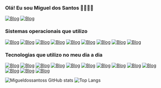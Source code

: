 ### Olá! Eu sou Miguel dos Santos 👋🏻✌🏻

[![Blog](https://img.shields.io/badge/Instagram-E4405F?style=for-the-badge&logo=instagram&logoColor=white)](https://www.instagram.com/miguel_dos_santoss/)
[![Blog](https://img.shields.io/badge/LinkedIn-0077B5?style=for-the-badge&logo=linkedin&logoColor=white)](https://www.linkedin.com/in/miguel-dos-santos-694b32196/)



### Sistemas operacionais que utilizo

[![Blog](https://img.shields.io/badge/Kali_Linux-557C94?style=for-the-badge&logo=kali-linux&logoColor=white)]()
[![Blog](https://img.shields.io/badge/Ubuntu-E95420?style=for-the-badge&logo=ubuntu&logoColor=white)]()
[![Blog](https://img.shields.io/badge/Android-3DDC84?style=for-the-badge&logo=android&logoColor=white)]()
[![Blog](https://img.shields.io/badge/Arch_Linux-1793D1?style=for-the-badge&logo=arch-linux&logoColor=white)]()
[![Blog](https://img.shields.io/badge/Cent%20OS-262577?style=for-the-badge&logo=CentOS&logoColor=white)]()
[![Blog](https://img.shields.io/badge/Debian-A81D33?style=for-the-badge&logo=debian&logoColor=white)]()
[![Blog](https://img.shields.io/badge/Deepin-007CFF?style=for-the-badge&logo=deepin&logoColor=white)]()
[![Blog](https://img.shields.io/badge/freebsd-AB2B28?style=for-the-badge&logo=freebsd&logoColor=white)]()
[![Blog](https://img.shields.io/badge/Red%20Hat-EE0000?style=for-the-badge&logo=redhat&logoColor=white)]()



### Tecnologias que utilizo no meu dia a dia 

[![Blog](https://img.shields.io/badge/HTML5-E34F26?style=for-the-badge&logo=html5&logoColor=white)]()
[![Blog](https://img.shields.io/badge/CSS3-1572B6?style=for-the-badge&logo=css3&logoColor=white)]()
[![Blog](https://img.shields.io/badge/Python-14354C?style=for-the-badge&logo=python&logoColor=white)]()
[![Blog](https://img.shields.io/badge/JavaScript-323330?style=for-the-badge&logo=javascript&logoColor=F7DF1E)]()
[![Blog](https://img.shields.io/badge/Node.js-43853D?style=for-the-badge&logo=node.js&logoColor=white)]()
[![Blog](https://img.shields.io/badge/TypeScript-007ACC?style=for-the-badge&logo=typescript&logoColor=white)]()
[![Blog](https://img.shields.io/badge/MySQL-00000F?style=for-the-badge&logo=mysql&logoColor=white)]()
[![Blog](https://img.shields.io/badge/MongoDB-4EA94B?style=for-the-badge&logo=mongodb&logoColor=white)]()
[![Blog](https://img.shields.io/badge/PHP-777BB4?style=for-the-badge&logo=php&logoColor=white)]()
[![Blog](https://img.shields.io/badge/Ruby-CC342D?style=for-the-badge&logo=ruby&logoColor=white)]()
[![Blog](https://img.shields.io/badge/Amazon_AWS-232F3E?style=for-the-badge&logo=amazon-aws&logoColor=white)]()
[![Blog](https://img.shields.io/badge/Google_Cloud-4285F4?style=for-the-badge&logo=google-cloud&logoColor=white)]()
[![Blog](https://img.shields.io/badge/Microsoft_Azure-0089D6?style=for-the-badge&logo=microsoft-azure&logoColor=white)]()


![Migueldossantoss GitHub stats](https://github-readme-stats.vercel.app/api?username=Migueldossantoss&show_icons=true&theme=dracula)
![Top Langs](https://github-readme-stats.vercel.app/api/top-langs/?username=migueldossantoss&hide_progress=true)
